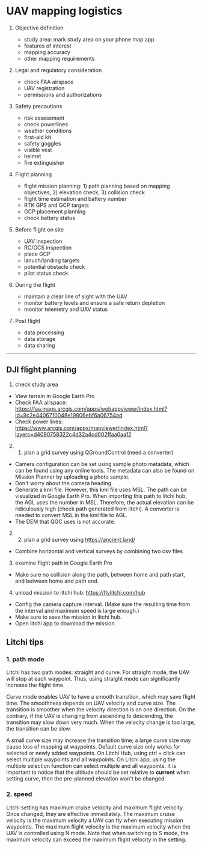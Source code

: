 # UAV mapping logistics

1. Objective definition
	- study area: mark study area on your phone map app
	- features of interest
	- mapping accuracy
	- other mapping requirements

2. Legal and regulatory consideration
	- check FAA airspace
	- UAV registration
	- permissions and authorizations 

3. Safety precautions
	- risk assessment
	- check powerlines 
	- weather conditions
	- first-aid kit
	- safety goggles
	- visible vest
	- helmet
	- fire extinguisher

4. Flight planning
	- flight mission planning: 1) path planning based on mapping objectives, 2) elevation check, 3) collision check
	- flight time estimation and battery number
	- RTK GPS and GCP targets
	- GCP placement planning
	- check battery status

5. Before flight on site
	- UAV inspection
	- RC/GCS inspection
	- place GCP
	- lanuch/landing targets
	- potential obstacle check
	- pilot status check

6. During the flight
	- maintain a clear line of sight with the UAV
	- monitor battery levels and ensure a safe return depletion
	- monitor telemetry and UAV status

7. Post flight
	- data processing 
	- data storage
	- data sharing


---
## DJI flight planning
1. check study area  
- View terrain in Google Earth Pro  
- Check FAA airspace: https://faa.maps.arcgis.com/apps/webappviewer/index.html?id=9c2e4406710048e19806ebf6a06754ad   
- Check power lines: https://www.arcgis.com/apps/mapviewer/index.html?layers=d4090758322c4d32a4cd002ffaa0aa12  

2. 1. plan a grid survey using QGroundControl (need a converter)  
- Camera configuration can be set using sample photo metadata, which can be found using any online tools. The metadata can also be found on Mission Planner by uploading a photo sample.
- Don't worry about the camera heading.
- Generate a kml file. However, this kml file uses MSL. The path can be visualized in Google Earth Pro. When importing this path to litchi hub, the AGL uses the number in MSL. Therefore, the actual elevation can be ridiculously high (check path generated from litchi). A converter is needed to convert MSL in the kml file to AGL. 
- The DEM that QGC uses is not accurate. 

2. 2. plan a grid survey using https://ancient.land/  
- Combine horizontal and vertical surveys by combining two csv files

3. examine flight path in Google Earth Pro  
- Make sure no collision along the path, between home and path start, and between home and path end.

4. unload mission to litchi hub: https://flylitchi.com/hub   
- Config the camera capture interval. (Make sure the resulting time from the interval and maximum speed is large enough.) 
- Make sure to save the mission in litchi hub.
- Open litchi app to download the mission.

## Litchi tips
### 1. path mode
Litchi has two path modes: straight and curve. For straight mode, the UAV will stop at each waypoint. Thus, using straight mode can significantly increase the flight time. 

Curve mode enables UAV to have a smooth transition, which may save flight time. The smoothness depends on UAV velocity and curve size. The transition is smoother when the velocity direction is on one direction. On the contrary, if the UAV is changing from ascending to descending, the transition may slow down very much. When the velocity change is too large, the transition can be slow. 

A small curve size may increase the transition time; a large curve size may cause loss of mapping at waypoints. Default curve size only works for selected or newly added waypoints. On Litchi Hub, using ctrl + click can select multiple waypoints and all waypoints. On Litchi app, using the multiple selection function can select multiple and all waypoints. It is important to notice that the altitude should be set relative to **current** when setting curve, then the pre-planned elevation won't be changed. 

### 2. speed
Litchi setting has maximum cruise velocity and maximum flight velocity. Once changed, they are effective immediately. The maximum cruise velocity is the maximum velocity a UAV can fly when executing mission waypoints. The maximum flight velocity is the maximum velocity when the UAV is controlled using N mode. Note that when switching to S mode, the maximum velocity can exceed the maximum flight velocity in the setting.
